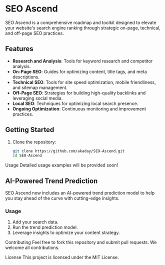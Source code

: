 # SEO Ascend

SEO Ascend is a comprehensive roadmap and toolkit designed to elevate your website's search engine ranking through strategic on-page, technical, and off-page SEO practices.

## Features
- **Research and Analysis**: Tools for keyword research and competitor analysis.
- **On-Page SEO**: Guides for optimizing content, title tags, and meta descriptions.
- **Technical SEO**: Tools for site speed optimization, mobile friendliness, and sitemap management.
- **Off-Page SEO**: Strategies for building high-quality backlinks and leveraging social media.
- **Local SEO**: Techniques for optimizing local search presence.
- **Ongoing Optimization**: Continuous monitoring and improvement practices.

## Getting Started
1. Clone the repository:
   ```bash
   git clone https://github.com/akaday/SEO-Ascend.git
   cd SEO-Ascend
Usage
Detailed usage examples will be provided soon!
## AI-Powered Trend Prediction
SEO Ascend now includes an AI-powered trend prediction model to help you stay ahead of the curve with cutting-edge insights.

### Usage
1. Add your search data.
2. Run the trend prediction model.
3. Leverage insights to optimize your content strategy.

Contributing
Feel free to fork this repository and submit pull requests. We welcome all contributions.

License
This project is licensed under the MIT License.

